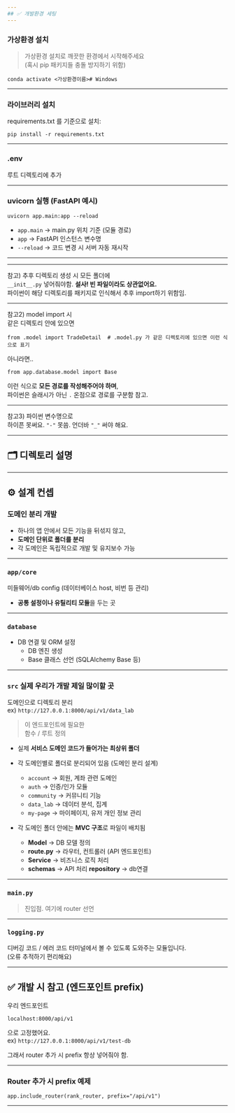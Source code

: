 ```yaml
---
## ✅ 개발환경 세팅
---
```


### 가상환경 설치

> 가상환경 설치로 깨끗한 환경에서 시작해주세요  
> (혹시 pip 패키지들 충돌 방지하기 위함)

```
conda activate <가상환경이름># Windows
```

---

### 라이브러리 설치

requirements.txt 를 기준으로 설치:

```
pip install -r requirements.txt
```

---

### .env

루트 디렉토리에 추가

---

### uvicorn 실행 (FastAPI 예시)

```
uvicorn app.main:app --reload
```

- `app.main` → main.py 위치 기준 (모듈 경로)
- `app` → FastAPI 인스턴스 변수명
- `--reload` → 코드 변경 시 서버 자동 재시작

---

---

참고) 추후 디렉토리 생성 시 모든 폴더에  
`__init__.py` 넣어줘야함. **설사! 빈 파일이라도 상관없어요.**  
파이썬이 해당 디렉토리를 패키지로 인식해서 추후 import하기 위함임.

---

참고2) model import 시  
같은 디렉토리 안에 있으면

```
from .model import TradeDetail  # .model.py 가 같은 디렉토리에 있으면 이런 식으로 표기
```

아니라면..

```
from app.database.model import Base
```

이런 식으로 **모든 경로를 작성해주어야 하며**,  
파이썬은 슬래시가 아닌 `.` 온점으로 경로를 구분함 참고.

---

참고3) 파이썬 변수명으로  
하이픈 못써요. `"-"` 못씀. 언더바 `"_"` 써야 해요.

---

## 🗂️ 디렉토리 설명

---

## ⚙️ 설계 컨셉

### 도메인 분리 개발

- 하나의 앱 안에서 모든 기능을 뒤섞지 않고,
- **도메인 단위로 폴더를 분리**
- 각 도메인은 독립적으로 개발 및 유지보수 가능

---

### `app/core`

미들웨어/db config (데이터베이스 host, 비번 등 관리)

- **공통 설정이나 유틸리티 모듈**을 두는 곳

---

### `database`

- DB 연결 및 ORM 설정
  - DB 엔진 생성
  - Base 클래스 선언 (SQLAlchemy Base 등)

---

### `src` 실제 우리가 개발 제일 많이할 곳

도메인으로 디렉토리 분리  
ex) `http://127.0.0.1:8000/api/v1/data_lab`

> 이 엔드포인트에 필요한  
> 함수 / 루트 정의

- 실제 **서비스 도메인 코드가 들어가는 최상위 폴더**
- 각 도메인별로 폴더로 분리되어 있음 (도메인 분리 설계)

  - `account` → 회원, 계좌 관련 도메인
  - `auth` → 인증/인가 모듈
  - `community` → 커뮤니티 기능
  - `data_lab` → 데이터 분석, 집계
  - `my-page` → 마이페이지, 유저 개인 정보 관리

- 각 도메인 폴더 안에는 **MVC 구조**로 파일이 배치됨
  - **Model** → DB 모델 정의
  - **route.py** → 라우터, 컨트롤러 (API 엔드포인트)
  - **Service** → 비즈니스 로직 처리
  - **schemas** → API 처리
    **repository** -> db연결

---

### `main.py`

> 진입점. 여기에 router 선언

---

### `logging.py`

디버깅 코드 / 에러 코드 터미널에서 볼 수 있도록 도와주는 모듈입니다.  
(오류 추적하기 편리해요)

---

## ✅ 개발 시 참고 (엔드포인트 prefix)

우리 엔드포인트

```
localhost:8000/api/v1
```

으로 고정했어요.  
ex) `http://127.0.0.1:8000/api/v1/test-db`

그래서 router 추가 시 prefix 항상 넣어줘야 함.

---

### Router 추가 시 prefix 예제

```
app.include_router(rank_router, prefix="/api/v1")

```

---
